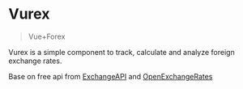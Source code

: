 # Vurex

> Vue+Forex

Vurex is a simple component to track, calculate and analyze foreign exchange rates.

Base on free api from [ExchangeAPI](https://exchangeratesapi.io/) and [OpenExchangeRates](https://openexchangerates.org)
